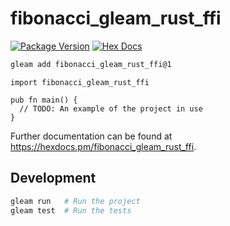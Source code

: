 # fibonacci_gleam_rust_ffi

[![Package Version](https://img.shields.io/hexpm/v/fibonacci_gleam_rust_ffi)](https://hex.pm/packages/fibonacci_gleam_rust_ffi)
[![Hex Docs](https://img.shields.io/badge/hex-docs-ffaff3)](https://hexdocs.pm/fibonacci_gleam_rust_ffi/)

```sh
gleam add fibonacci_gleam_rust_ffi@1
```
```gleam
import fibonacci_gleam_rust_ffi

pub fn main() {
  // TODO: An example of the project in use
}
```

Further documentation can be found at <https://hexdocs.pm/fibonacci_gleam_rust_ffi>.

## Development

```sh
gleam run   # Run the project
gleam test  # Run the tests
```
